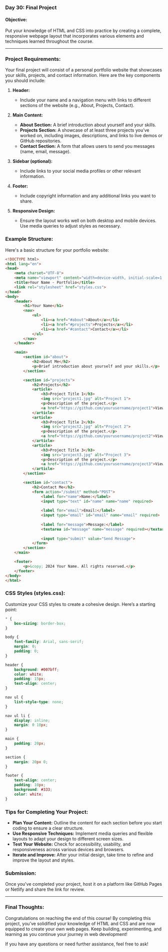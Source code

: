 ### Day 30: Final Project

#### **Objective:**
Put your knowledge of HTML and CSS into practice by creating a complete, responsive webpage layout that incorporates various elements and techniques learned throughout the course.

---

### **Project Requirements:**
Your final project will consist of a personal portfolio website that showcases your skills, projects, and contact information. Here are the key components you should include:

1. **Header:**
   - Include your name and a navigation menu with links to different sections of the website (e.g., About, Projects, Contact).

2. **Main Content:**
   - **About Section:** A brief introduction about yourself and your skills.
   - **Projects Section:** A showcase of at least three projects you’ve worked on, including images, descriptions, and links to live demos or GitHub repositories.
   - **Contact Section:** A form that allows users to send you messages (name, email, message).

3. **Sidebar (optional):**
   - Include links to your social media profiles or other relevant information.

4. **Footer:**
   - Include copyright information and any additional links you want to share.

5. **Responsive Design:**
   - Ensure the layout works well on both desktop and mobile devices. Use media queries to adjust styles as necessary.

### **Example Structure:**

Here's a basic structure for your portfolio website:

```html
<!DOCTYPE html>
<html lang="en">
<head>
    <meta charset="UTF-8">
    <meta name="viewport" content="width=device-width, initial-scale=1.0">
    <title>Your Name - Portfolio</title>
    <link rel="stylesheet" href="styles.css">
</head>
<body>
    <header>
        <h1>Your Name</h1>
        <nav>
            <ul>
                <li><a href="#about">About</a></li>
                <li><a href="#projects">Projects</a></li>
                <li><a href="#contact">Contact</a></li>
            </ul>
        </nav>
    </header>

    <main>
        <section id="about">
            <h2>About Me</h2>
            <p>Brief introduction about yourself and your skills.</p>
        </section>

        <section id="projects">
            <h2>Projects</h2>
            <article>
                <h3>Project Title 1</h3>
                <img src="project1.jpg" alt="Project 1">
                <p>Description of the project.</p>
                <a href="https://github.com/yourusername/project1">View on GitHub</a>
            </article>
            <article>
                <h3>Project Title 2</h3>
                <img src="project2.jpg" alt="Project 2">
                <p>Description of the project.</p>
                <a href="https://github.com/yourusername/project2">View on GitHub</a>
            </article>
            <article>
                <h3>Project Title 3</h3>
                <img src="project3.jpg" alt="Project 3">
                <p>Description of the project.</p>
                <a href="https://github.com/yourusername/project3">View on GitHub</a>
            </article>
        </section>

        <section id="contact">
            <h2>Contact Me</h2>
            <form action="/submit" method="POST">
                <label for="name">Name:</label>
                <input type="text" id="name" name="name" required>
                
                <label for="email">Email:</label>
                <input type="email" id="email" name="email" required>
                
                <label for="message">Message:</label>
                <textarea id="message" name="message" required></textarea>
                
                <input type="submit" value="Send Message">
            </form>
        </section>
    </main>

    <footer>
        <p>&copy; 2024 Your Name. All rights reserved.</p>
    </footer>
</body>
</html>
```

### **CSS Styles (styles.css):**

Customize your CSS styles to create a cohesive design. Here’s a starting point:

```css
* {
    box-sizing: border-box;
}

body {
    font-family: Arial, sans-serif;
    margin: 0;
    padding: 0;
}

header {
    background: #007bff;
    color: white;
    padding: 15px;
    text-align: center;
}

nav ul {
    list-style-type: none;
}

nav ul li {
    display: inline;
    margin: 0 10px;
}

main {
    padding: 20px;
}

section {
    margin: 20px 0;
}

footer {
    text-align: center;
    padding: 10px;
    background: #333;
    color: white;
}
```

### **Tips for Completing Your Project:**
- **Plan Your Content:** Outline the content for each section before you start coding to ensure a clear structure.
- **Use Responsive Techniques:** Implement media queries and flexible layouts to adapt your design to different screen sizes.
- **Test Your Website:** Check for accessibility, usability, and responsiveness across various devices and browsers.
- **Iterate and Improve:** After your initial design, take time to refine and improve the layout and styles.

### **Submission:**
Once you've completed your project, host it on a platform like GitHub Pages or Netlify and share the link for review.

---

### **Final Thoughts:**
Congratulations on reaching the end of this course! By completing this project, you’ve solidified your knowledge of HTML and CSS and are now equipped to create your own web pages. Keep building, experimenting, and learning as you continue your journey in web development!

If you have any questions or need further assistance, feel free to ask!